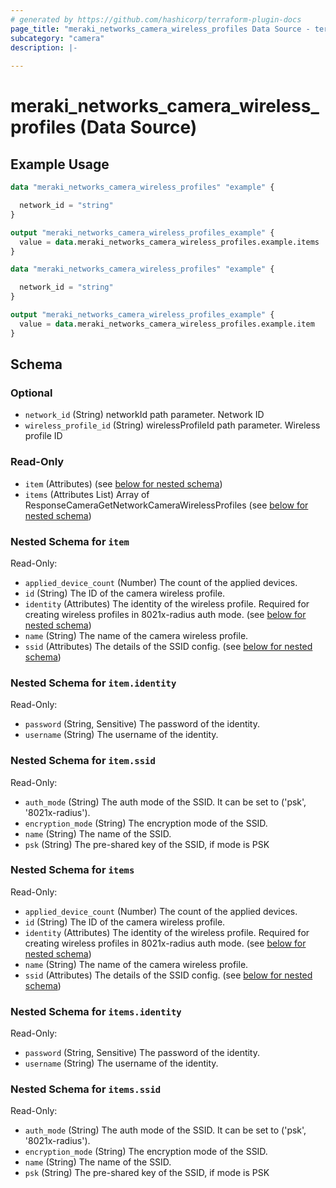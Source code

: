 ```yaml
---
# generated by https://github.com/hashicorp/terraform-plugin-docs
page_title: "meraki_networks_camera_wireless_profiles Data Source - terraform-provider-meraki"
subcategory: "camera"
description: |-
  
---
```


# meraki_networks_camera_wireless_profiles (Data Source)



## Example Usage

```terraform
data "meraki_networks_camera_wireless_profiles" "example" {

  network_id = "string"
}

output "meraki_networks_camera_wireless_profiles_example" {
  value = data.meraki_networks_camera_wireless_profiles.example.items
}

data "meraki_networks_camera_wireless_profiles" "example" {

  network_id = "string"
}

output "meraki_networks_camera_wireless_profiles_example" {
  value = data.meraki_networks_camera_wireless_profiles.example.item
}
```

<!-- schema generated by tfplugindocs -->
## Schema

### Optional

- `network_id` (String) networkId path parameter. Network ID
- `wireless_profile_id` (String) wirelessProfileId path parameter. Wireless profile ID

### Read-Only

- `item` (Attributes) (see [below for nested schema](#nestedatt--item))
- `items` (Attributes List) Array of ResponseCameraGetNetworkCameraWirelessProfiles (see [below for nested schema](#nestedatt--items))

<a id="nestedatt--item"></a>
### Nested Schema for `item`

Read-Only:

- `applied_device_count` (Number) The count of the applied devices.
- `id` (String) The ID of the camera wireless profile.
- `identity` (Attributes) The identity of the wireless profile. Required for creating wireless profiles in 8021x-radius auth mode. (see [below for nested schema](#nestedatt--item--identity))
- `name` (String) The name of the camera wireless profile.
- `ssid` (Attributes) The details of the SSID config. (see [below for nested schema](#nestedatt--item--ssid))

<a id="nestedatt--item--identity"></a>
### Nested Schema for `item.identity`

Read-Only:

- `password` (String, Sensitive) The password of the identity.
- `username` (String) The username of the identity.


<a id="nestedatt--item--ssid"></a>
### Nested Schema for `item.ssid`

Read-Only:

- `auth_mode` (String) The auth mode of the SSID. It can be set to ('psk', '8021x-radius').
- `encryption_mode` (String) The encryption mode of the SSID.
- `name` (String) The name of the SSID.
- `psk` (String) The pre-shared key of the SSID, if mode is PSK



<a id="nestedatt--items"></a>
### Nested Schema for `items`

Read-Only:

- `applied_device_count` (Number) The count of the applied devices.
- `id` (String) The ID of the camera wireless profile.
- `identity` (Attributes) The identity of the wireless profile. Required for creating wireless profiles in 8021x-radius auth mode. (see [below for nested schema](#nestedatt--items--identity))
- `name` (String) The name of the camera wireless profile.
- `ssid` (Attributes) The details of the SSID config. (see [below for nested schema](#nestedatt--items--ssid))

<a id="nestedatt--items--identity"></a>
### Nested Schema for `items.identity`

Read-Only:

- `password` (String, Sensitive) The password of the identity.
- `username` (String) The username of the identity.


<a id="nestedatt--items--ssid"></a>
### Nested Schema for `items.ssid`

Read-Only:

- `auth_mode` (String) The auth mode of the SSID. It can be set to ('psk', '8021x-radius').
- `encryption_mode` (String) The encryption mode of the SSID.
- `name` (String) The name of the SSID.
- `psk` (String) The pre-shared key of the SSID, if mode is PSK
